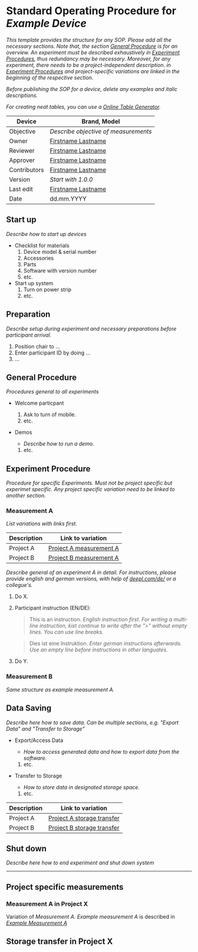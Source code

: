 # Standard Operating Procedure for _Example Device_

_This template provides the structure for any SOP. Please add all the necessary sections. Note that, the section [General Procedure](#general-procedure) is for an overview. An experiment must be described exhaustively in [Experiment Procedures](#experiment-procedure), thus redundancy may be necessary. Moreover, for any experiment, there needs to be a project-independent description. in [Experiment Procedures](#experiment-procedure) and project-specific variations are linked in the beginning of the respective section._

_Before publishing the SOP for a device, delete any examples and italic descriptions._

_For creating neat tables, you can use a [Online Table Generator](https://www.tablesgenerator.com/markdown_tables)._

| Device       | Brand, Model                                              |
|--------------|-----------------------------------------------------------|
| Objective    | _Describe objective of measurements_                      |
| Owner        | [Firstname Lastname](mailto:firstname.lastname@domain.de) |
| Reviewer     | [Firstname Lastname](mailto:firstname.lastname@domain.de) |
| Approver     | [Firstname Lastname](mailto:firstname.lastname@domain.de) |
| Contributors | [Firstname Lastname](mailto:firstname.lastname@domain.de) |
| Version      | _Start with 1.0.0_                                        |
| Last edit    | [Firstname Lastname](mailto:firstname.lastname@domain.de) |
| Date         | dd.mm.YYYY                                                |

## Start up

_Describe how to start up devices_

* Checklist for materials
    1. Device model & serial number
    1. Accessories
    1. Parts
    1. Software with version number
    1. etc.
* Start up system
    1. Turn on power strip 
    1. etc.


## Preparation

_Describe setup during experiment and necessary preparations before participant arrival._

1. Position chair to ...
1. Enter participant ID by doing ...
1. ...

## General Procedure

_Procedures general to all experiments_

* Welcome particpant
    1. Ask to turn of mobile.
    1. etc.

* Demos
    * _Describe how to run a demo._
    1. etc.


## Experiment Procedure

_Procedure for specific Experiments. Must not be project specific but experimet specific. Any project specific variation need to be linked to another section._

### Measurement A

_List variations with links first._

| Description | Link to variation                                    |
|-------------|------------------------------------------------------|
| Project A   | [Project A measurement A](#measurement-a-in-project-x) |
| Project B   | [Project B measurement A](#measurement-b-in-project-x) |

_Describe general of an experiment A in detail. For instructions, please provide english and german versions, with help of [deepl.com/de/](deepl.com/de/) or a collegue's._

1. Do X.
1. Participant instruction (EN/DE): 
    > This is an instruction. _English instruction first. 
    For writing a multi-line instruction, kist continue to write after the ">" without empty lines. You can 
    use line breaks._

    > Dies ist eine Instruktion. _Enter german instructions afterwards.
    Use an empty line before instructions in other languates._

1. Do Y.

### Measurement B

_Same structure as example measurement A._


## Data Saving

_Describe here how to save data. Can be multiple sections, e.g. "Export Data" and "Transfer to Storage"_ 

* Export/Access Data
    * _How to access generated data and how to export data from the software._
    1. etc.

* Transfer to Storage
    * _How to store data in designated storage space._
    1. etc.

| Description | Link to variation                                    |
|-------------|------------------------------------------------------|
| Project A   | [Project A storage transfer](#storage-transfer-in-project-x) |
| Project B   | [Project B storage transfer](#storage-transfer-b-in-project-x) |


## Shut down

_Describe here how to end experiment and shut down system_

___

## Project specific measurements

### Measurement A in Project X

Variation of _Measurement A. Example measurement A_ is described in _[Example Measurement A](#example-measurement-a)_


## Storage transfer in Project X